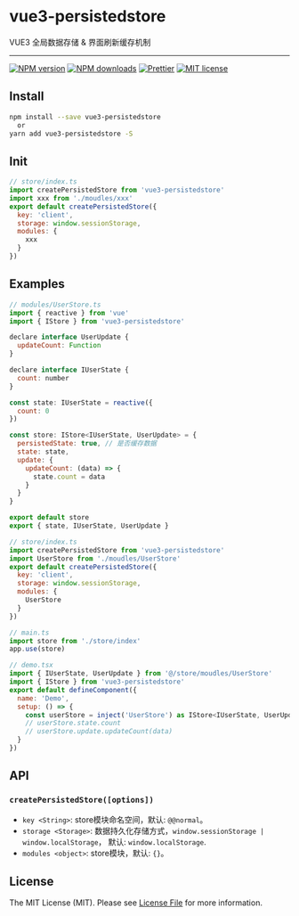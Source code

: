 # vue3-persistedstore

VUE3 全局数据存储 & 界面刷新缓存机制

<hr />

[![NPM version](https://img.shields.io/npm/v/vue3-persistedstore.svg)](https://www.npmjs.com/package/vue3-persistedstore)
[![NPM downloads](https://img.shields.io/npm/dm/vue3-persistedstore.svg)](https://www.npmjs.com/package/vue3-persistedstore)
[![Prettier](https://img.shields.io/badge/code_style-prettier-ff69b4.svg)](https://github.com/prettier/prettier)
[![MIT license](https://img.shields.io/github/license/Tinolee615/vue3-persistedstore.svg)](https://github.com/Tinolee615/vue3-persistedstore/blob/main/LICENSE)

## Install

```bash
npm install --save vue3-persistedstore
  or
yarn add vue3-persistedstore -S
```

## Init

``` js
// store/index.ts
import createPersistedStore from 'vue3-persistedstore'
import xxx from './moudles/xxx'
export default createPersistedStore({
  key: 'client',
  storage: window.sessionStorage,
  modules: {
    xxx
  }
})
```

## Examples

``` js
// modules/UserStore.ts
import { reactive } from 'vue'
import { IStore } from 'vue3-persistedstore'

declare interface UserUpdate {
  updateCount: Function
}

declare interface IUserState {
  count: number
}

const state: IUserState = reactive({
  count: 0
})

const store: IStore<IUserState, UserUpdate> = {
  persistedState: true, // 是否缓存数据
  state: state,
  update: {
    updateCount: (data) => {
      state.count = data
    }
  }
}

export default store
export { state, IUserState, UserUpdate }

// store/index.ts
import createPersistedStore from 'vue3-persistedstore'
import UserStore from './moudles/UserStore'
export default createPersistedStore({
  key: 'client',
  storage: window.sessionStorage,
  modules: {
    UserStore
  }
})

// main.ts
import store from './store/index'
app.use(store)

// demo.tsx
import { IUserState, UserUpdate } from '@/store/moudles/UserStore'
import { IStore } from 'vue3-persistedstore'
export default defineComponent({
  name: 'Demo',
  setup: () => {
    const userStore = inject('UserStore') as IStore<IUserState, UserUpdate>
    // userStore.state.count
    // userStore.update.updateCount(data)
  }
})

```
## 


## API

### `createPersistedStore([options])`

- `key <String>`: store模块命名空间，默认: `@@normal`。
- `storage <Storage>`: 数据持久化存储方式，`window.sessionStorage | window.localStorage`， 默认: `window.localStorage`.
- `modules <object>`: store模块，默认: `{}`。

## License

The MIT License (MIT). Please see [License File](LICENSE) for more information.
